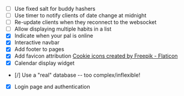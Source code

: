 - [ ] Use fixed salt for buddy hashers
- [ ] Use timer to notify clients of date change at midnight
- [ ] Re-update clients when they reconnect to the websocket
- [ ] Allow displaying multiple habits in a list
- [x] Indicate when your pal is online
- [x] Interactive navbar
- [x] Add footer to pages
- [x] Add favicon attribution <a href="https://www.flaticon.com/free-icons/cookie" title="cookie icons">Cookie icons created by Freepik - Flaticon</a>
- [x] Calendar display widget
- [/] Use a "real" database -- too complex/inflexible!
- [x] Login page and authentication
